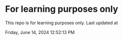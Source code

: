 # For learning purposes only
This repo is for learning purposes only.
Last updated at

Friday, June 14, 2024 12:52:13 PM

